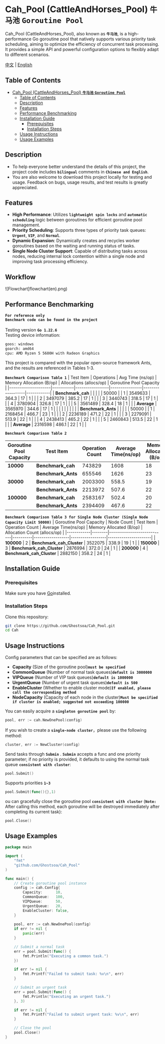 # Cah_Pool (CattleAndHorses_Pool) **`牛马池`** **`Goroutine Pool`**

Cah_Pool (CattleAndHorses_Pool), also known as **`牛马池`**, is a high-performance Go goroutine pool that natively supports various priority task scheduling, aiming to optimize the efficiency of concurrent task processing. It provides a simple API and powerful configuration options to flexibly adapt to different scenarios.

[中文](README.md) | [English](README(EN).md)


## Table of Contents

- [Cah_Pool (CattleAndHorses_Pool) **`牛马池`** **`Goroutine Pool`**](#cah-cattleandhorses-cowhorse-goroutine-pool)
  - [Table of Contents](#table-of-contents)
  - [Description](#description)
  - [Features](#features)
  - [Performance Benchmarking](#performance-benchmarking)
  - [Installation Guide](#installation-guide)
    - [Prerequisites](#prerequisites)
    - [Installation Steps](#installation-steps)
  - [Usage Instructions](#usage-instructions)
  - [Usage Examples](#usage-examples)

## Description

- To help everyone better understand the details of this project, the project code includes **`bilingual`** comments in **`Chinese and English`**.<br>
- You are also welcome to download this project locally for testing and usage. Feedback on bugs, usage results, and test results is greatly appreciated.<br>

## Features

- **High Performance**: Utilizes **`lightweight spin locks`** and **`automatic scheduling`** logic between goroutines for efficient goroutine pool management.
- **Priority Scheduling**: Supports three types of priority task queues: **`Urgent`**, **`VIP`**, and **`Normal`**.
- **Dynamic Expansion**: Dynamically creates and recycles worker goroutines based on the waiting and running status of tasks.
- **Single Node Cluster Support**: Capable of distributing tasks across nodes, reducing internal lock contention within a single node and improving task processing efficiency.

## Workflow
![Flowchart]flowchart(en).png)


## Performance Benchmarking
**`For reference only`** <br>
**`Benchmark code can be found in the project`** <br><br>
Testing version **`Go 1.22.6`** <br>
Testing device information:

```bash
goos: windows
goarch: amd64
cpu: AMD Ryzen 5 5600H with Radeon Graphics    
``` 
This project is compared with the popular open-source framework Ants, and the results are referenced in Tables 1-3.


 **`Benchmark Comparison Table 1`** 
| Test Item                | Operations    | Avg Time (ns/op) | Memory Allocation (B/op) | Allocations (allocs/op) | Goroutine Pool Capacity |
|---------------------|-----------|-----------------|----------------|------------------|------------|
| **Benchmark_cah**   |           |                 |                |                  | 50000      |
|          1          | 3549633   | 364.3           | 17             | 1                |            |
|          2          | 3497079   | 385.2           | 17             | 1                |            |
|          3          | 3440743   | 318.5           | 17             | 1                |            |
|          4          | 3780904   | 326.8           | 17             | 1                |            |
|          5          | 3561489   | 328.4           | 18             | 1                |            |
| **Average**            | 3565970   | 344.6           | 17             | 1                |            |
|                     |           |                 |                |                  |            |
| **Benchmark_Ants**  |           |                 |                |                  | 50000      |
|          1          | 2168454   | 466.7           | 23             | 1                |            |
|          2          | 2236189   | 471.2           | 22             | 1                |            |
|          3          | 2279091   | 513.9           | 22             | 1                |            |
|          4          | 2438413   | 465.2           | 22             | 1                |            |
|          5          | 2460843   | 513.5           | 22             | 1                |            |
| **Average**            | 2316598   | 486.1           | 22             | 1                |            |


 **`Benchmark Comparison Table 2`** 

| Goroutine Pool Capacity| Test Item             | Operation Count | Average Time(ns/op) | Memory Allocated (B/op) | Allocation Count (allocs/op) |
|------------|---------------------|----------|------------------|-----------------|----------------------|
| **10000**  | **Benchmark_cah**   | 743829   | 1608             | 18              | 1                    |
|            | **Benchmark_Ants**  | 655546   | 1626             | 23              | 1                    |
| **30000**  | **Benchmark_cah**   | 2003300  | 558.5            | 19              | 1                    |
|            | **Benchmark_Ants**  | 2213972  | 507.6            | 22              | 1                    |
| **100000** | **Benchmark_cah**   | 2583167  | 502.4            | 20              | 1                    |
|            | **Benchmark_Ants**  | 2394409  | 467.6            | 22              | 1                    |

 **`Benchmark Comparison Table 3 for Single Node Cluster (Single Node Capacity Limit 50000)`** 
| Goroutine Pool Capacity | Node Count | Test Item         | Operation Count | Average Time(ns/op) | Memory Allocated (B/op) | Allocation Count (allocs/op) |
|------------|--------|----------------------------|----------|------------------|------------------|----------------------|
| **100000** | 2      | **Benchmark_cah_Cluster**  | 3522075  | 338.9            | 19               | 1                    |
| **150000** | 3      | **Benchmark_cah_Cluster**  | 2876994  | 372.0            | 24               | 1                    |
| **200000** | 4      | **Benchmark_cah_Cluster**  | 2882150  | 358.2            | 24               | 1                    |



## Installation Guide

### Prerequisites

Make sure you have [Go](https://golang.org/dl/)installed.

### Installation Steps

Clone this repository:
```bash
git clone https://github.com/Ghostsoa/Cah_Pool.git
cd Cah
```


## Usage Instructions

Config parameters that can be specified are as follows:
- **Capacity** (Size of the goroutine pool)**`must be specified`**
- **CommonQueue** (Number of normal task queues)**`default is 3000000`**
- **VIPQueue** (Number of VIP task queues)**`default is 1000000`**
- **UrgentQueue** (Number of urgent task queues)**`default is 500`**
- **EnableCluster** (Whether to enable cluster mode)**`If enabled, please call the corresponding method`**
- **NodeCapacity** (Capacity of each node in the cluster)**`Must be specified if cluster is enabled; suggested not exceeding 100000`**

You can easily acquire a  **`singleton goroutine pool`** by:
```go
pool, err := cah.NewOnePool(config)
```
If you wish to create a **`single-node cluster`**，please use the following method:
```go
cluster, err := NewCluster(config)
```
Send tasks through  **`Submin`** . **`Submin`** accepts a func and one priority parameter; if no priority is provided, it defaults to using the normal task queue **`consistent with cluster`**:
```go
pool.Submit()
```
Supports priorities  **`1~3`** 
```go
pool.Submit(func(){},1)
```

ou can gracefully close the goroutine pool  **`consistent with cluster`** (**`Note:`** After calling this method, each goroutine will be destroyed immediately after completing its current task):

```go
pool.Close()
```

## Usage Examples

```go
package main

import (
    "fmt"
    "github.com/Ghostsoa/Cah_Pool"
)

func main() {
    // Create goroutine pool instance
    config := cah.Config{
        Capacity:      10,
        CommonQueue:   100,
        VIPQueue:      50,
        UrgentQueue:   20,
        EnableCluster: false,
    }
    
    pool, err := cah.NewOnePool(config)
    if err != nil {
        panic(err)
    }

    // Submit a normal task
    err = pool.Submit(func() {
        fmt.Println("Executing a common task.")
    })

    if err != nil {
        fmt.Printf("Failed to submit task: %v\n", err)
    }

    // Submit an urgent task
    err = pool.Submit(func() {
        fmt.Println("Executing an urgent task.")
    }, 3)

    if err != nil {
        fmt.Printf("Failed to submit urgent task: %v\n", err)
    }

    // Close the pool
    pool.Close()
}
```

